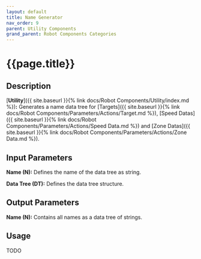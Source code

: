 ```yaml
---
layout: default
title: Name Generator
nav_order: 9
parent: Utility Components
grand_parent: Robot Components Categories
---
```


# **{{page.title}}**

## **Description**

[**Utility**]({{ site.baseurl }}{% link docs/Robot Components/Utility/index.md %})**:** 
Generates a name data tree for [Targets]({{ site.baseurl }}{% link docs/Robot Components/Parameters/Actions/Target.md %}), 
[Speed Datas]({{ site.baseurl }}{% link docs/Robot Components/Parameters/Actions/Speed Data.md %}) and 
[Zone Datas]({{ site.baseurl }}{% link docs/Robot Components/Parameters/Actions/Zone Data.md %}).


## **Input Parameters**

**Name (N):** Defines the name of the data tree as string.

**Data Tree (DT):** Defines the data tree structure.

## **Output Parameters**

**Name (N):** Contains all names as a data tree of strings. 

## **Usage**

TODO
